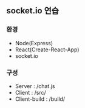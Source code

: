 ## socket.io 연습

### 환경
- Node(Express)
- React(Create-React-App)
- socket.io

### 구성
- Server : /chat.js
- Client : /src/
- Client-build : /build/